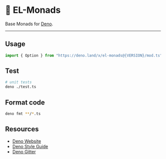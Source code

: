 # 🦕 EL-Monads

Base Monads for [Deno](https://deno.land).

---

## Usage

```typescript
import { Option } from "https://deno.land/x/el-monads@{VERSION}/mod.ts";
```

## Test

```bash
# unit tests
deno ./test.ts
```

## Format code

```bash
deno fmt **/*.ts
```

## Resources

- [Deno Website](https://deno.land)
- [Deno Style Guide](https://deno.land/std/style_guide.md)
- [Deno Gitter](https://gitter.im/denolife/Lobby)
